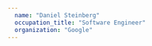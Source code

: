 ```yaml
---
  name: "Daniel Steinberg"
  occupation_title: "Software Engineer"
  organization: "Google"
---
```

